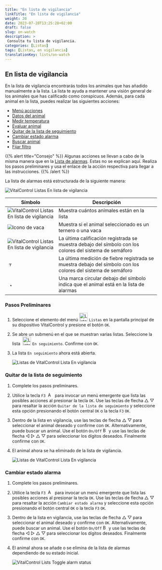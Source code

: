 ```yaml
---
title: "En lista de vigilancia"
linkTitle: "En lista de vigilancia"
weight: 20
date: 2023-07-28T13:25:28+02:00
draft: false
slug: on-watch
description: >
 Consulta tu lista de vigilancia.
categories: [Listas]
tags: [Listas, en vigilancia]
translationKey: lists/on-watch
---
```

## En lista de vigilancia

En la lista de vigilancia encontrarás todos los animales que has añadido manualmente a la lista. La lista te ayuda a mantener una visión general de los animales que has calificado como conspicuos. Además, para cada animal en la lista, puedes realizar las siguientes acciones:

- [Menú acciones](../alarm/#menú-acciones)
- [Datos del animal](../alarm/#datos-del-animal)
- [Medir temperatura](../alarm/#medir-temperatura)
- [Evaluar animal](../alarm/#evaluar-animal)
- [Quitar de la lista de seguimiento](#quitar-de-la-lista-de-seguimiento)
- [Cambiar estado alarma](#cambiar-estado-alarma)
- [Buscar animal](../alarm/#buscar-animal)
- [Fijar filtro](../alarm/#fijar-filtro)

{{% alert title="Consejo" %}}
Algunas acciones se llevan a cabo de la misma manera que en la [Lista de alarmas](../alarm). Estas no se explican aquí. Realiza los pasos preliminares y usa el enlace de la acción respectiva para llegar a las instrucciones.
{{% /alert %}}

La lista de alarmas está estructurada de la siguiente manera:

   ![VitalControl Listas En lista de vigilancia](../images/onwatchstructure.png "Estructura de la En lista de vigilancia")

|Símbolo   | Descripción
|---------|-----
| ![VitalControl Listas En lista de vigilancia](../images/kopf.png "Contador tamaño del rebaño") | Muestra cuántos animales están en la lista
| ![Icono de vaca](../images/kopf2.png "Cabeza de vaca") | Muestra si el animal seleccionado es un ternero o una vaca
| ![VitalControl Listas En lista de vigilancia](../images/auge.png "Calificación") | La última calificación registrada se muestra debajo del símbolo con los colores del sistema de semáforo
| &nbsp;<img src="/icons/actions/temperature.svg" width="12" align="bottom" alt="Temperatura corporal" title="Temperatura corporal" /> | La última medición de fiebre registrada se muestra debajo del símbolo con los colores del sistema de semáforo
| &nbsp;&nbsp;<img src="/icons/header/alarm.svg" width="8" align="bottom" alt="Mostrar animal en alarma" title="Animal en alarma" /> | Una marca circular debajo del símbolo indica que el animal está en la lista de alarmas

### Pasos Preliminares

1. Seleccione el elemento del menú <img src="/icons/main/lists.svg" width="28" align="bottom" alt="Listas" /> `Listas` en la pantalla principal de su dispositivo VitalControl y presione el botón `OK`.

2. Se abre un submenú en el que se muestran varias listas. Seleccione la lista &nbsp;<img src="/icons/lists/onwatch.svg" width="28" align="bottom" alt="Lista 'En vigilancia'" /> `En seguimiento`. Confirme con `OK`.

3. La lista `En seguimiento` ahora está abierta.

   ![Listas de VitalControl Lista En vigilancia](../images/firststeps2.png "Pasos Preliminares")

### Quitar de la lista de seguimiento

1. Complete los pasos preliminares.

2. Utilice la tecla `F3` &nbsp;<img src="/icons/footer/open-popup.svg" width="15" align="bottom" alt="Abrir menú emergente" />&nbsp; para invocar un menú emergente que lista las posibles acciones al presionar la tecla `OK`. Use las teclas de flecha △ ▽ para resaltar la acción `Quitar de la lista de seguimiento` y seleccione esta opción presionando el botón central `OK` o la tecla `F3` `OK`.

3. Dentro de la lista en vigilancia, use las teclas de flecha △ ▽ para seleccionar el animal deseado y confirme con `OK`. Alternativamente, puede buscar un animal. Use el botón `On/Off` <img src="/icons/footer/search.svg" width="15" align="bottom" alt="Buscar" /> y use las teclas de flecha ◁ ▷ △ ▽ para seleccionar los dígitos deseados. Finalmente confirme con `OK`.

4. El animal ahora se ha eliminado de la lista de vigilancia.

   ![Listas de VitalControl Lista En vigilancia](../images/remove.png "Quitar de la lista de seguimiento")

### Cambiar estado alarma

1. Complete los pasos preliminares.

2. Utilice la tecla `F3` &nbsp;<img src="/icons/footer/open-popup.svg" width="15" align="bottom" alt="Abrir menú emergente" />&nbsp; para invocar un menú emergente que lista las posibles acciones al presionar la tecla `OK`. Use las teclas de flecha △ ▽ para resaltar la acción `Cambiar estado alarma` y seleccione esta opción presionando el botón central `OK` o la tecla `F3` `OK`.

3. Dentro de la lista en vigilancia, use las teclas de flecha △ ▽ para seleccionar el animal deseado y confirme con `OK`. Alternativamente, puede buscar un animal. Use el botón `On/Off` <img src="/icons/footer/search.svg" width="15" align="bottom" alt="Buscar" /> y use las teclas de flecha ◁ ▷ △ ▽ para seleccionar los dígitos deseados. Finalmente confirme con `OK`.

4. El animal ahora se añade o se elimina de la lista de alarmas dependiendo de su estado inicial.

   ![VitalControl Lists Toggle alarm status](../images/alarmstatus.png "Toggle alarm status")
